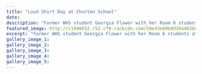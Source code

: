 ```yaml
---
title: "Loud Shirt Day at Churton School"
date: 
description: "Former WHS student Georgia Flower with her Room 6 students at Churton School celebrating Loud Shirt Day..."
featured_image: http://c1940652.r52.cf0.rackcdn.com/59e43e80b8d39a463b0002c4/Georgia-Flower-ex-Churton-School-oct-midweek.jpg
excerpt: "Former WHS student Georgia Flower with her Room 6 students at Churton School celebrating Loud Shirt Day."
gallery_image_1: 
gallery_image_2: 
gallery_image_3: 
gallery_image_4: 
gallery_image_5: 
---
```

